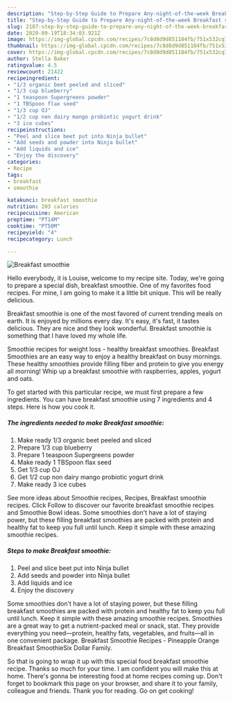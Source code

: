 ```yaml
---
description: "Step-by-Step Guide to Prepare Any-night-of-the-week Breakfast smoothie"
title: "Step-by-Step Guide to Prepare Any-night-of-the-week Breakfast smoothie"
slug: 2187-step-by-step-guide-to-prepare-any-night-of-the-week-breakfast-smoothie
date: 2020-09-19T18:34:03.921Z
image: https://img-global.cpcdn.com/recipes/7c8d8d9d851184fb/751x532cq70/breakfast-smoothie-recipe-main-photo.jpg
thumbnail: https://img-global.cpcdn.com/recipes/7c8d8d9d851184fb/751x532cq70/breakfast-smoothie-recipe-main-photo.jpg
cover: https://img-global.cpcdn.com/recipes/7c8d8d9d851184fb/751x532cq70/breakfast-smoothie-recipe-main-photo.jpg
author: Stella Baker
ratingvalue: 4.5
reviewcount: 21422
recipeingredient:
- "1/3 organic beet peeled and sliced"
- "1/3 cup blueberry"
- "1 teaspoon Supergreens powder"
- "1 TBSpoon flax seed"
- "1/3 cup OJ"
- "1/2 cup non dairy mango probiotic yogurt drink"
- "3 ice cubes"
recipeinstructions:
- "Peel and slice beet put into Ninja bullet"
- "Add seeds and powder into Ninja bullet"
- "Add liquids and ice"
- "Enjoy the discovery"
categories:
- Recipe
tags:
- breakfast
- smoothie

katakunci: breakfast smoothie 
nutrition: 203 calories
recipecuisine: American
preptime: "PT14M"
cooktime: "PT50M"
recipeyield: "4"
recipecategory: Lunch

---
```



![Breakfast smoothie](https://img-global.cpcdn.com/recipes/7c8d8d9d851184fb/751x532cq70/breakfast-smoothie-recipe-main-photo.jpg)

Hello everybody, it is Louise, welcome to my recipe site. Today, we're going to prepare a special dish, breakfast smoothie. One of my favorites food recipes. For mine, I am going to make it a little bit unique. This will be really delicious.

Breakfast smoothie is one of the most favored of current trending meals on earth. It is enjoyed by millions every day. It's easy, it's fast, it tastes delicious. They are nice and they look wonderful. Breakfast smoothie is something that I have loved my whole life.

Smoothie recipes for weight loss - healthy breakfast smoothies. Breakfast Smoothies are an easy way to enjoy a healthy breakfast on busy mornings. These healthy smoothies provide filling fiber and protein to give you energy all morning! Whip up a breakfast smoothie with raspberries, apples, yogurt and oats.


To get started with this particular recipe, we must first prepare a few ingredients. You can have breakfast smoothie using 7 ingredients and 4 steps. Here is how you cook it.

<!--inarticleads1-->

##### The ingredients needed to make Breakfast smoothie:

1. Make ready 1/3 organic beet peeled and sliced
1. Prepare 1/3 cup blueberry
1. Prepare 1 teaspoon Supergreens powder
1. Make ready 1 TBSpoon flax seed
1. Get 1/3 cup OJ
1. Get 1/2 cup non dairy mango probiotic yogurt drink
1. Make ready 3 ice cubes


See more ideas about Smoothie recipes, Recipes, Breakfast smoothie recipes. Click Follow to discover our favorite breakfast smoothie recipes and Smoothie Bowl ideas. Some smoothies don&#39;t have a lot of staying power, but these filling breakfast smoothies are packed with protein and healthy fat to keep you full until lunch. Keep it simple with these amazing smoothie recipes. 

<!--inarticleads2-->

##### Steps to make Breakfast smoothie:

1. Peel and slice beet put into Ninja bullet
1. Add seeds and powder into Ninja bullet
1. Add liquids and ice
1. Enjoy the discovery


Some smoothies don&#39;t have a lot of staying power, but these filling breakfast smoothies are packed with protein and healthy fat to keep you full until lunch. Keep it simple with these amazing smoothie recipes. Smoothies are a great way to get a nutrient-packed meal or snack, stat. They provide everything you need—protein, healthy fats, vegetables, and fruits—all in one convenient package. Breakfast Smoothie Recipes - Pineapple Orange Breakfast SmoothieSix Dollar Family. 

So that is going to wrap it up with this special food breakfast smoothie recipe. Thanks so much for your time. I am confident you will make this at home. There's gonna be interesting food at home recipes coming up. Don't forget to bookmark this page on your browser, and share it to your family, colleague and friends. Thank you for reading. Go on get cooking!

